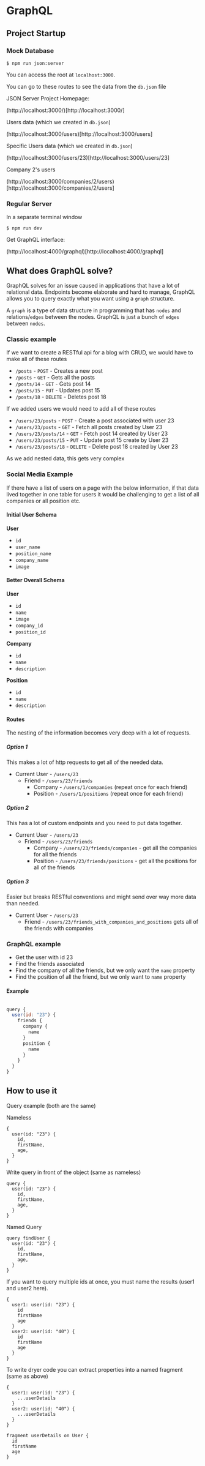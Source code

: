 # GraphQL

## Project Startup

### Mock Database

```
$ npm run json:server

```

You can access the root at `localhost:3000`.

You can go to these routes to see the data from the `db.json` file

JSON Server Project Homepage:

(http://localhost:3000/)[http://localhost:3000/]

Users data (which we created in `db.json`)

(http://localhost:3000/users)[http://localhost:3000/users]

Specific Users data (which we created in `db.json`)

(http://localhost:3000/users/23)[http://localhost:3000/users/23]

Company 2's users

(http://localhost:3000/companies/2/users)[http://localhost:3000/companies/2/users]

### Regular Server

In a separate terminal window

```
$ npm run dev

```

Get GraphQL interface:

(http://localhost:4000/graphql)[http://localhost:4000/graphql]

## What does GraphQL solve?

GraphQL solves for an issue caused in applications that have a lot of relational data. Endpoints become elaborate and hard to manage, GraphQL allows you to query exactly what you want using a `graph` structure.

A `graph` is a type of data structure in programming that has `nodes` and relations/`edges` between the nodes. GraphQL is just a bunch of `edges` between `nodes`.

### Classic example

If we want to create a RESTful api for a blog with CRUD, we would have to make all of these routes

* `/posts` - `POST` - Creates a new post
* `/posts` - `GET` - Gets all the posts
* `/posts/14` - `GET` - Gets post 14
* `/posts/15` - `PUT` - Updates post 15
* `/posts/18` - `DELETE` - Deletes post 18

If we added users we would need to add all of these routes

* `/users/23/posts` - `POST` - Create a post associated with user 23
* `/users/23/posts` - `GET` - Fetch all posts created by User 23
* `/users/23/posts/14` - `GET` - Fetch post 14 created by User 23
* `/users/23/posts/15` - `PUT` - Update post 15 create by User 23
* `/users/23/posts/18` - `DELETE` - Delete post 18 created by User 23

As we add nested data, this gets very complex

### Social Media Example

If there have a list of users on a page with the below information, if that data lived together in one table for users it would be challenging to get a list of all companies or all position etc.

#### Initial User Schema

**User**

* `id`
* `user_name`
* `position_name`
* `company_name`
* `image`

#### Better Overall Schema

**User**

* `id`
* `name`
* `image`
* `company_id`
* `position_id`

**Company**

* `id`
* `name`
* `description`

**Position**

* `id`
* `name`
* `description`

#### Routes

The nesting of the information becomes very deep with a lot of requests.

##### Option 1

This makes a lot of http requests to get all of the needed data.

* Current User - `/users/23`
  - Friend - `/users/23/friends`
    - Company - `/users/1/companies` (repeat once for each friend)
    - Position - `/users/1/positions` (repeat once for each friend)

##### Option 2

This has a lot of custom endpoints and you need to put data together.

* Current User - `/users/23`
  - Friend - `/users/23/friends`
    - Company - `/users/23/friends/companies` - get all the companies for all the friends
    - Position - `/users/23/friends/positions` - get all the positions for all of the friends

##### Option 3

Easier but breaks RESTful conventions and might send over way more data than needed.

* Current User - `/users/23`
  - Friend - `/users/23/friends_with_companies_and_positions` gets all of the friends with companies

### GraphQL example

* Get the user with id 23
* Find the friends associated
* Find the company of all the friends, but we only want the `name` property
* Find the position of all the friend, but we only want to `name` property

#### Example

```javascript

query {
  user(id: "23") {
    friends {
      company {
        name
      }
      position {
        name
      }
    }
  }
}

```

## How to use it

Query example (both are the same)

Nameless

```
{
  user(id: "23") {
    id,
    firstName,
    age,
  }
}
```

Write query in front of the object (same as nameless)

```
query {
  user(id: "23") {
    id,
    firstName,
    age,
  }
}
```

Named Query

```
query findUser {
  user(id: "23") {
    id,
    firstName,
    age,
  }
}
```

If you want to query multiple ids at once, you must name the results (user1 and user2 here).

```
{
  user1: user(id: "23") {
    id
    firstName
    age
  }
  user2: user(id: "40") {
    id
    firstName
    age
  }
}

```

To write dryer code you can extract properties into a named fragment (same as above)

```
{
  user1: user(id: "23") {
    ...userDetails
  }
  user2: user(id: "40") {
    ...userDetails
  }
}

fragment userDetails on User {
  id
  firstName
  age
}

```
